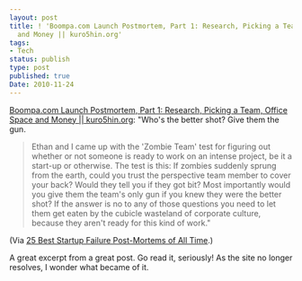 ```yaml
---
layout: post
title: ! 'Boompa.com Launch Postmortem, Part 1: Research, Picking a Team, Office Space
  and Money || kuro5hin.org'
tags:
- Tech
status: publish
type: post
published: true
Date: 2010-11-24
---
```

[Boompa.com Launch Postmortem, Part 1: Research, Picking a Team, Office Space and Money || kuro5hin.org](http://www.kuro5hin.org/story/2006/5/18/16204/1055): "Who's the better shot? Give them the gun.

> Ethan and I came up with the 'Zombie Team' test for figuring out whether or not someone is ready to work on an intense project, be it a start-up or otherwise. The test is this: If zombies suddenly sprung from the earth, could you trust the perspective team member to cover your back? Would they tell you if they got bit? Most importantly would you give them the team's only gun if you knew they were the better shot? If the answer is no to any of those questions you need to let them get eaten by the cubicle wasteland of corporate culture, because they aren't ready for this kind of work."


(Via [25 Best Startup Failure Post-Mortems of All Time](http://www.chubbybrain.com/blog/startup-failure-post-mortem/).)

A great excerpt from a great post.  Go read it, seriously!  As the site no longer resolves, I wonder what became of it.
